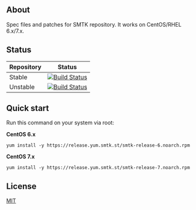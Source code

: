 ## About

Spec files and patches for SMTK repository. It works on CentOS/RHEL 6.x/7.x.

## Status

| Repository | Status |
|------------|--------|
| Stable | [![Build Status](https://travis-ci.org/simtechdev/smtk-repo.svg?branch=master)](https://travis-ci.org/simtechdev/smtk-repo) |
| Unstable | [![Build Status](https://travis-ci.org/simtechdev/smtk-repo.svg?branch=develop)](https://travis-ci.org/simtechdev/smtk-repo) |

## Quick start

Run this command on your system via root:

**CentOS 6.x**

```
yum install -y https://release.yum.smtk.st/smtk-release-6.noarch.rpm
```

**CentOS 7.x**

```
yum install -y https://release.yum.smtk.st/smtk-release-7.noarch.rpm
```

## License

[MIT](https://github.com/simtechdev/smtk-repo/blob/master/LICENSE)

